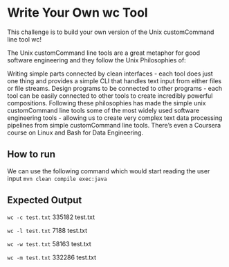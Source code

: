 # Write Your Own wc Tool

This challenge is to build your own version of the Unix customCommand line tool wc!

The Unix customCommand line tools are a great metaphor for good software engineering and they follow the Unix
Philosophies of:

Writing simple parts connected by clean interfaces - each tool does just one thing and provides a simple CLI that
handles text input from either files or file streams.
Design programs to be connected to other programs - each tool can be easily connected to other tools to create
incredibly powerful compositions.
Following these philosophies has made the simple unix customCommand line tools some of the most widely used software
engineering tools - allowing us to create very complex text data processing pipelines from simple customCommand line
tools. There’s even a Coursera course on Linux and Bash for Data Engineering.

## How to run

We can use the following command which would start reading the user input
`mvn clean compile exec:java`

## Expected Output

`wc -c test.txt`
335182 test.txt

`wc -l test.txt`
7188 test.txt

`wc -w test.txt`
58163 test.txt

`wc -m test.txt`
332286 test.txt

